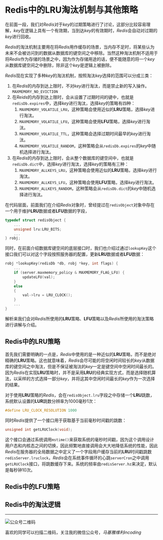 # Redis中的LRU淘汰机制与其他策略

在前面一段，我们对*Redis*对于*key*的过期策略进行了讨论，这部分比较容易理解，*key*在逻辑上具有一个有效期，当到达*key*的有效期时，*Redis*会自动对过期的*key*进行回收。

*Redis*的淘汰机制主要用在将*Redis*用作缓存的场景，当内存不足时，将某些认为未来不会被访问到的数据从数据库的键空间之中移除。当然这种淘汰机制不适用于将*Redis*作为存储的场景之中，因为作为存储用途的话，便不能随意的将一个*key*从数据库键空间之中删除，除非这个*key*是逻辑上被删除。

*Redis*现在实现了多种*key*的淘汰机制，按照淘汰*key*选择的范围可以分成三类：
1. 在*Redis*的内存到达上限时，不对*key*进行淘汰，而是禁止新的写入操作。
    `MAXMEMORY_NO_EVICTION`
2. 在*Reids*的内存到达上限时，会从设置了过期时间的键中，也就是`redisDb.expires`中，选择*key*进行淘汰，选择*key*的策略有四种：
    1. `MAXMEMORY_VOLATILE_LRU`，这种策略会使用近似的**LRU**策略，选择*key*进行淘汰。
    2. `MAXMEMORY_VOLATILE_LFU`，这种策略会使用**LFU**策略，选择*key*进行淘汰。
    3. `MAXMEMORY_VOLATILE_TTL`，这种策略会选择过期时间最早的*key*进行淘汰。
    4. `MAXMEMORY_VOLATILE_RANDOM`，这种策略会从`redisDb.expires`的*key*中随机选择进行淘汰。
3. 在*Redis*的内存到达上限时，会从整个数据库的键空间中，也就是`redisDb.dict`中，选择*key*进行淘汰，选择*key*的策略有三种：
    1. `MAXMEMORY_ALLKEYS_LRU`，这种策略会使用近似的**LRU**策略，选择*key*进行淘汰。
    2. `MAXMEMORY_ALLKEYS_LFU`，这种策略会使用**LFU**策略，选择*key*进行淘汰。
    3. `MAXMEMORY_ALLKEYS_RANDOM`，这种策略会从`redisDb.dict`的*key*中随机选择进行淘汰。

在代码层面，前面我们在介绍*Redis*对象时，曾经提过在`redisObject`对象中存在一个用于维护**LRU**数据或者**LFU**数据的字段，
```c
typedef struct redisObject {
    ...
    unsigned lru:LRU_BITS;
    ...
} robj;
```
同时，在前面介绍数据库键空间的底层接口时，我们也介绍过通过`lookupKey`这个接口我们可以对这个字段按照服务器的配置，更新**LRU**数据或者**LFU**数据：
```c
robj *lookupKey(redisDb *db, robj *key, int flags) {
    ...
    if (server.maxmemory_policy & MAXMEMORY_FLAG_LFU) {
        updateLFU(val);
    }
    else
    {
        val->lru = LRU_CLOCK();
    }
    ...
}
```
解析来我们会对*Redis*所使用的**LRU**策略、**LFU**策略以及*Redis*所使用的淘汰策略进行讲解与介绍。

## Redis中的LRU策略
首先我们需要明确的一点是，*Redis*中使用的是一种近似的**LRU**策略，而不是绝对精确的**LRU**策略。这也就意味着，*Redis*会尽可能的将空闲时间较长的*key*从数据库的键空间之中淘汰，但是不保证被淘汰的*key*一定是键空间中空闲时间最长的。因为*Redis*在实现**LRU**策略时，并不是采用**LRU**的经典实现方式，而是选择随机算法，以采样的方式选择一部分*key*，并将这其中空闲时间最长的*key*作为一次选择的结果。

对于使用**LRU**策略的*Redis*，会在`redisObject.lru`字段之中存储一个**LRU**跳数，系统默认设置的**LUR**跳数分辨率为1000毫秒1次：
```c
#define LRU_CLOCK_RESOLUTION 1000
```
同时*Redis*提供了一个接口用于获取基于当前毫秒时间戳的跳数：
```c
unsigned int getLRUClock(void);
```
这个接口会通过系统调用`mstime()`来获取系统的毫秒时间戳，因为这个调用设计用户态和内核态之间的切换，因此频繁地直接调用会大大地降低系统的性能，因此*Redis*在服务器的全局数据之中定义了一个字段用户缓存当前的**LRU**时间戳跳数`redisServer.lruclock`，*Redis*会在系统事件循环的心跳`serverCron`之中调用`getLRUClock`接口，将跳数缓存下来。系统的频率由`redisServer.hz`来决定，默认是每秒钟10次。

## Redis中的LFU策略

## Redis中的淘汰逻辑

****
![公众号二维码](https://machiavelli-1301806039.cos.ap-beijing.myqcloud.com/qrcode_for_gh_836beef2355a_344.jpg)

喜欢的同学可以扫描二维码，关注我的微信公众号，*马基雅维利incoding*
